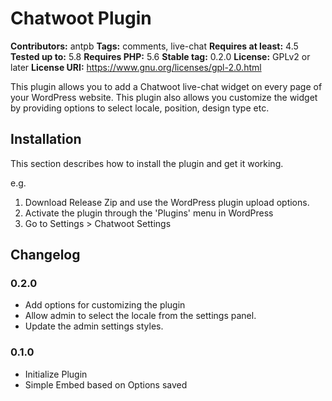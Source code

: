 # Chatwoot Plugin #
**Contributors:** antpb
**Tags:** comments, live-chat
**Requires at least:** 4.5
**Tested up to:** 5.8
**Requires PHP:** 5.6
**Stable tag:** 0.2.0
**License:** GPLv2 or later
**License URI:** https://www.gnu.org/licenses/gpl-2.0.html

This plugin allows you to add a Chatwoot live-chat widget on every page of your WordPress website. This plugin also allows you customize the widget by providing options to select locale, position, design type etc.

## Installation ##

This section describes how to install the plugin and get it working.

e.g.

1. Download Release Zip and use the WordPress plugin upload options.
2. Activate the plugin through the 'Plugins' menu in WordPress
3. Go to Settings > Chatwoot Settings

## Changelog ##

### 0.2.0 ###
- Add options for customizing the plugin
- Allow admin to select the locale from the settings panel.
- Update the admin settings styles.

### 0.1.0 ###
- Initialize Plugin
- Simple Embed based on Options saved
